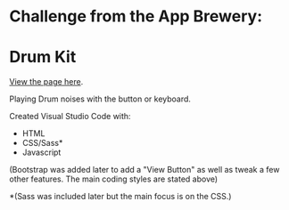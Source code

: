 # Challenge from the App Brewery:

# Drum Kit

[View the page here](https://shadowecco.github.io/portfolio/drum-kit-web/).

Playing Drum noises with the button or keyboard.

Created Visual Studio Code with:

- HTML
- CSS/Sass*
- Javascript

(Bootstrap was added later to add a "View Button" as well as tweak a few other features. The main coding styles are stated above)

*(Sass was included later but the main focus is on the CSS.)